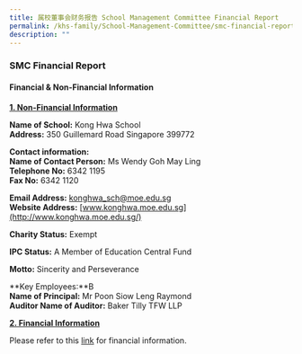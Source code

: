 ```yaml
---
title: 属校董事会财务报告 School Management Committee Financial Report
permalink: /khs-family/School-Management-Committee/smc-financial-report/
description: ""
---
```






### SMC Financial Report

#### Financial & Non-Financial Information

<b><u>1. Non-Financial Information</u></b>

**Name of School:** Kong Hwa School<br>
**Address:** 350 Guillemard Road Singapore 399772

  

**Contact information:**<Br>
**Name of Contact Person:** Ms Wendy Goh May Ling<br>
**Telephone No:** 6342 1195<Br>
**Fax No:** 6342 1120

  

**Email Address:** [konghwa\_sch@moe.edu.sg](mailto:konghwa_sch@moe.edu.sg)<Br>
**Website Address:** [www.konghwa.moe.edu.sg](http://www.konghwa.moe.edu.sg/)

  

**Charity Status:** Exempt

  

**IPC Status:** A Member of Education Central Fund

  

**Motto:** Sincerity and Perseverance

  

**Key Employees:**B<br>
**Name of Principal:** Mr Poon Siow Leng Raymond<br>
**Auditor Name of Auditor:** Baker Tilly TFW LLP

  

<b><u>2. Financial Information</u></b>

  

Please refer to this [link](https://www.moe.gov.sg/about/org-structure/fdd/financial-summary-of-government-aided-schools-and-independent-schools-donation-funds) for financial information.